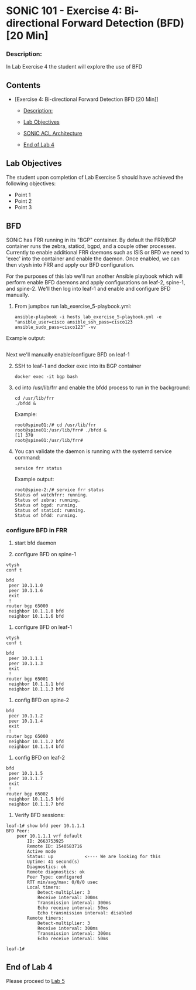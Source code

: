 # SONiC 101 - Exercise 4: Bi-directional Forward Detection (BFD) [20 Min]

### Description: 
In Lab Exercise 4 the student will explore the use of BFD 

## Contents
- [Exercise 4: Bi-directional Forward Detection BFD \[20 Min\]]
    - [Description:](#description)
  - [Lab Objectives](#lab-objectives)
  - [SONiC ACL Architecture](#sonic-acl-architecture)

  - [End of Lab 4](#end-of-lab-4)
  
## Lab Objectives
The student upon completion of Lab Exercise 5 should have achieved the following objectives:

* Point 1
* Point 2
* Point 3

## BFD 

SONiC has FRR running in its "BGP" container. By default the FRR/BGP container runs the zebra, staticd, bgpd, and a couple other processes. Currently to enable additional FRR daemons such as ISIS or BFD we need to 'exec' into the container and enable the daemon. Once enabled, we can then vtysh into FRR and apply our BFD configuration.

For the purposes of this lab we'll run another Ansible playbook which will perform enable BFD daemons and apply configurations on leaf-2, spine-1, and spine-2. We'll then log into leaf-1 and enable and configure BFD manually.

1.  From jumpbox run lab_exercise_5-playbook.yml:
   
	```
	ansible-playbook -i hosts lab_exercise_5-playbook.yml -e "ansible_user=cisco ansible_ssh_pass=cisco123 ansible_sudo_pass=cisco123" -vv
	```
Example output:
```

```

Next we'll manually enable/configure BFD on leaf-1

2.  SSH to leaf-1 and docker exec into its BGP container 

	```
	docker exec -it bgp bash
	```

3.  cd into /usr/lib/frr and enable the bfdd process to run in the background:

	```
	cd /usr/lib/frr
	./bfdd &
	```

	Example:
	```
	root@spine01:/# cd /usr/lib/frr
	root@spine01:/usr/lib/frr# ./bfdd &
	[1] 370
	root@spine01:/usr/lib/frr# 
	```

4.  You can validate the daemon is running with the systemd service command:
   
	```
	service frr status
	```
	Example output:
	```
	root@spine-2:/# service frr status
	Status of watchfrr: running.
	Status of zebra: running.
	Status of bgpd: running.
	Status of staticd: running.
	Status of bfdd: running.
	```

### configure BFD in FRR
1. start bfd daemon
   
2. configure BFD on spine-1
```
vtysh
conf t
```
```
bfd
 peer 10.1.1.0
 peer 10.1.1.6
 exit
 !
router bgp 65000
 neighbor 10.1.1.0 bfd
 neighbor 10.1.1.6 bfd
```

1. configure BFD on leaf-1
```
vtysh
conf t
```
```
bfd
 peer 10.1.1.1
 peer 10.1.1.3
 exit
 !
router bgp 65001
 neighbor 10.1.1.1 bfd
 neighbor 10.1.1.3 bfd
```

1. config BFD on spine-2
```
bfd
 peer 10.1.1.2
 peer 10.1.1.4
 exit
 !
router bgp 65000
 neighbor 10.1.1.2 bfd
 neighbor 10.1.1.4 bfd
```

1. config BFD on leaf-2
```
bfd
 peer 10.1.1.5
 peer 10.1.1.7
 exit
 !
router bgp 65002
 neighbor 10.1.1.5 bfd
 neighbor 10.1.1.7 bfd
```

1. Verify BFD sessions:

```
leaf-1# show bfd peer 10.1.1.1
BFD Peer:
	peer 10.1.1.1 vrf default
		ID: 2663753925
		Remote ID: 1540583716
		Active mode
		Status: up            <---- We are looking for this
		Uptime: 41 second(s)
		Diagnostics: ok
		Remote diagnostics: ok
		Peer Type: configured
		RTT min/avg/max: 0/0/0 usec
		Local timers:
			Detect-multiplier: 3
			Receive interval: 300ms
			Transmission interval: 300ms
			Echo receive interval: 50ms
			Echo transmission interval: disabled
		Remote timers:
			Detect-multiplier: 3
			Receive interval: 300ms
			Transmission interval: 300ms
			Echo receive interval: 50ms

leaf-1# 
```

## End of Lab 4
Please proceed to [Lab 5](https://github.com/scurvy-dog/sonic-dcloud/blob/main/1-SONiC_101/lab_exercise_5.md)
